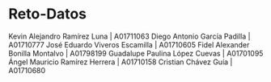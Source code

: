 # Reto-Datos

Kevin Alejandro Ramírez Luna 	|	A01711063
Diego Antonio García Padilla 		| 	A01710777
José Eduardo Viveros Escamilla 	| 	A01710605
Fidel Alexander Bonilla Montalvo 	| 	A01798199
Guadalupe Paulina López Cuevas 	| 	A01701095
Ángel Mauricio Ramírez Herrera	| 	A01710158
Cristian Chávez Guía 			 |	 A01710680